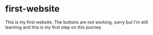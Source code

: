 # first-website
This is my first website. The buttons are not working, sorry but I'm still learning and this is my first step on this journey
